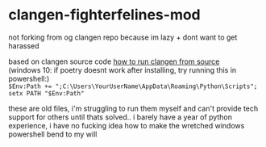 # clangen-fighterfelines-mod
not forking from og clangen repo because im lazy + dont want to get harassed
<br>

based on clangen source code
[how to run clangen from source](https://docs.google.com/document/d/e/2PACX-1vRBcYwS_bZHVb2UhbvEsVvJuMijl115KcvptP69c9Rph2ouB2CRcrKHLG_XVe_4m6CZrrMfbB0j7Xrr/pub) <br>
(windows 10: if poetry doesnt work after installing, try running this in powershell:) <br> `$Env:Path += ";C:\Users\YourUserName\AppData\Roaming\Python\Scripts"; setx PATH "$Env:Path"` <br>

these are old files, i'm struggling to run them myself and can't provide tech support for others until thats solved.. i barely have a year of python experience, i have no fucking idea how to make the wretched windows powershell bend to my will
